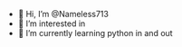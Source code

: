- 👋 Hi, I’m @Nameless713
- 👀 I’m interested in 
- 🌱 I’m currently learning python in and out

<!---
Nameless713/Nameless713 is a ✨ special ✨ repository because its `README.md` (this file) appears on your GitHub profile.
You can click the Preview link to take a look at your changes.
--->
